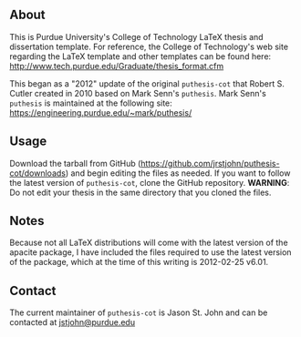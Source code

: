 About
-----

This is Purdue University's College of Technology LaTeX thesis and dissertation template. For reference, the College of Technology's web site regarding the LaTeX template and other templates can be found here:
    http://www.tech.purdue.edu/Graduate/thesis_format.cfm

This began as a "2012" update of the original `puthesis-cot` that Robert S. Cutler created in 2010 based on Mark Senn's `puthesis`. Mark Senn's `puthesis` is maintained at the following site:
    https://engineering.purdue.edu/~mark/puthesis/


Usage
-----

Download the tarball from GitHub (https://github.com/jrstjohn/puthesis-cot/downloads) and begin editing the files as needed.
If you want to follow the latest version of `puthesis-cot`, clone the GitHub repository.
**WARNING**: Do not edit your thesis in the same directory that you cloned the files.


Notes
-----

Because not all LaTeX distributions will come with the latest version of the apacite package, I have included the files required to use the latest version of the package, which at the time of this writing is 2012-02-25 v6.01.


Contact
-------

The current maintainer of `puthesis-cot` is Jason St. John and can be contacted at jstjohn@purdue.edu

